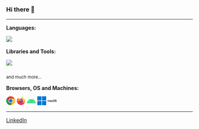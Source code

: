 ### Hi there 👋

---

**Languages:**

<code><img height="24" src="https://skillicons.dev/icons?i=js,ts" /></code>

**Libraries and Tools:**

<code><img height="120" src="https://skillicons.dev/icons?i=vscode,angular,bash,bitbucket,bootstrap,codepen,css,cypress,discord,docker,figma,git,github,heroku,html,htmx,js,jquery,laravel,linkedin,md,materialui,mysql,nestjs,nodejs,npm,nuxtjs,pinia,pnpm,postman,prisma,pug,react,redux,sass,stackoverflow,sublime,svelte,tailwind,vite,vitest,vue,vuetify,windicss,yarn&theme=light" /></code>

<sub>and much more...</sub>

**Browsers, OS and Machines:**

<code><img height="24" src="https://raw.githubusercontent.com/github/explore/868696fc547869eb5de5add3b3695abdd43bb9dc/topics/chrome/chrome.png"></code>
<code><img height="24" src="https://raw.githubusercontent.com/github/explore/868696fc547869eb5de5add3b3695abdd43bb9dc/topics/firefox/firefox.png"></code>
<code><img height="24" src="https://raw.githubusercontent.com/github/explore/868696fc547869eb5de5add3b3695abdd43bb9dc/topics/android/android.png"></code>
<code><img height="24" src="https://raw.githubusercontent.com/github/explore/868696fc547869eb5de5add3b3695abdd43bb9dc/topics/windows/windows.png"></code>
<code><img height="24" src="https://raw.githubusercontent.com/github/explore/80688e429a7d4ef2fca1e82350fe8e3517d3494d/topics/macos/macos.png"></code>

---
[LinkedIn](https://id.linkedin.com/in/ecountergg)
